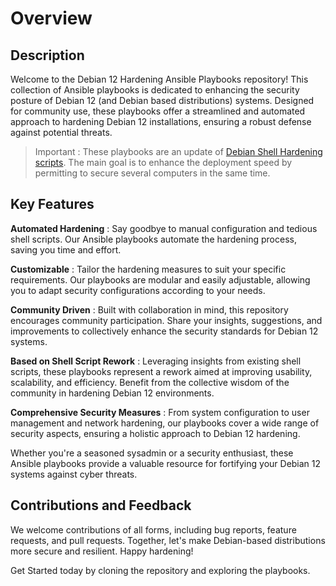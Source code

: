# Overview

## Description

Welcome to the Debian 12 Hardening Ansible Playbooks repository!
This collection of Ansible playbooks is dedicated to enhancing the security
posture of Debian 12 (and Debian based distributions) systems. Designed
for community use, these playbooks offer a streamlined and automated approach
to hardening Debian 12 installations, ensuring a robust defense against potential threats.

> Important : These playbooks are an update of <a href="https://github.com/charlesvissol/debiandesktop-hardening">
> Debian Shell Hardening scripts</a>. The main goal is to enhance the deployment speed by permitting to
> secure several computers in the same time.

## Key Features

**Automated Hardening**
: Say goodbye to manual configuration and tedious shell scripts. Our Ansible
playbooks automate the hardening process, saving you time and effort.

**Customizable**
: Tailor the hardening measures to suit your specific requirements. Our playbooks are modular
and easily adjustable, allowing you to adapt security configurations according to your needs.

**Community Driven**
: Built with collaboration in mind, this repository encourages community participation. Share
your insights, suggestions, and improvements to collectively enhance the security standards for
Debian 12 systems.

**Based on Shell Script Rework**
: Leveraging insights from existing shell scripts, these playbooks represent a rework aimed at
improving usability, scalability, and efficiency. Benefit from the collective wisdom of the community
in hardening Debian 12 environments.

**Comprehensive Security Measures**
: From system configuration to user management and network hardening, our playbooks cover a wide
range of security aspects, ensuring a holistic approach to Debian 12 hardening.


Whether you're a seasoned sysadmin or a security enthusiast, these Ansible playbooks provide a valuable
resource for fortifying your Debian 12 systems against cyber threats.

## Contributions and Feedback

We welcome contributions of all forms, including bug reports, feature requests, and pull requests. Together,
let's make Debian-based distributions more secure and resilient. Happy hardening!

Get Started today by cloning the repository and exploring the playbooks.